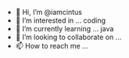 - 👋 Hi, I’m @iamcintus
- 👀 I’m interested in ... coding
- 🌱 I’m currently learning ... java
- 💞️ I’m looking to collaborate on ... 
- 📫 How to reach me ...

<!---
iamcintus/iamcintus is a ✨ special ✨ repository because its `README.md` (this file) appears on your GitHub profile.
You can click the Preview link to take a look at your changes.
--->
